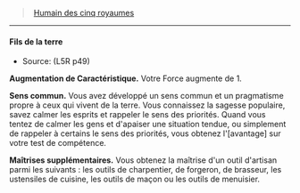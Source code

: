 ﻿> [Humain des cinq royaumes](hd_l5r_human.md)

---

#### Fils de la terre

- Source: (L5R p49)

**Augmentation de Caractéristique.** Votre Force augmente de 1.

**Sens commun.** Vous avez développé un sens commun et un pragmatisme propre à ceux qui vivent de la terre. Vous connaissez la sagesse populaire, savez calmer les esprits et rappeler le sens des priorités. Quand vous tentez de calmer les gens et d'apaiser une situation tendue, ou simplement de rappeler à certains le sens des priorités, vous obtenez l'[avantage] sur votre test de compétence.

**Maîtrises supplémentaires.** Vous obtenez la maîtrise d'un outil d'artisan parmi les suivants : les outils de charpentier, de forgeron, de brasseur, les ustensiles de cuisine, les outils de maçon ou les outils de menuisier.

